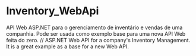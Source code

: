 # Inventory_WebApi

API Web ASP.NET para o gerenciamento de inventário e vendas de uma companhia. Pode ser usada como exemplo base para uma nova API Web feita do zero.
//
ASP.NET Web API for a company's Inventory Management. It is a great example as a base for a new Web API.
